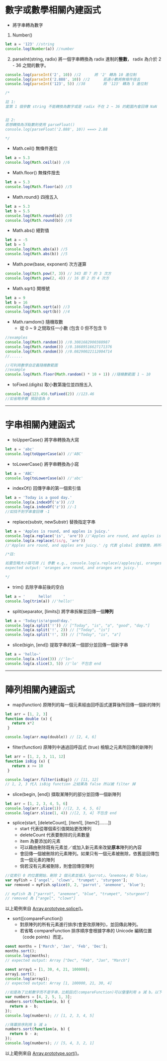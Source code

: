 # 數字或數學相關內建函式
+ 將字串轉為數字
1. Number() 
``` js
let a = '123' //string
console.log(Number(a)) //number
```
2. parseInt(string, radix) 將一個字串轉換為 radix 進制的**整數**， radix 為介於 2 - 36 之間的數字。
``` js
console.log(parseInt('2', 10)) //2 		將 '2' 轉為 10 進位制
console.log(parseInt('2.888', 10)) //2 		若遇小數將無條件捨去
console.log(parseInt('123', 5)) //38		將 '123' 轉為 5 進位制

/*

註 1:
當第 1 個參數 string 不能轉換為數字或是 radix 不在 2 ~ 36 的範圍內會回傳 NaN 


註 2:
若想轉換為浮點數則使用 parseFloat()
console.log(parseFloat('2.888', 10)) ===> 2.88

*/

```
+ Math.ceil() 無條件進位 
``` js
let a = 5.3
console.log(Math.ceil(a)) //6
```

+ Math.floor() 無條件捨去 
``` js
let a = 5.3
console.log(Math.floor(a)) //5
```

+ Math.round() 四捨五入 
``` js
let a = 5.3
let b = 5.5
console.log(Math.round(a)) //5
console.log(Math.round(b)) //6
```

+ Math.abs() 絕對值 
``` js
let a = -5
let b = 5
console.log(Math.abs(a)) //5
console.log(Math.abs(b)) //5
```

+ Math.pow(base, exponent) 次方運算 
``` js
console.log(Math.pow(7, 3)) // 343 即 7 的 3 次方
console.log(Math.pow(2, 4)) // 16 即 2 的 4 次方
```

+ Math.sqrt() 開根號 
``` js
let a = 9
let b = 16
console.log(Math.sqrt(a)) //3
console.log(Math.sqrt(b)) //4
```

+ Math.ramdom() 隨機取數 
	+ 從 0 ~ 9 之間取任一小數 (包含 0 但不包含 1)
``` js
//examples
console.log(Math.random()) //0.3081682900388987
console.log(Math.random()) //0.18689516627171376
console.log(Math.random()) //0.08290022112004714 
//......

//可利用數學自定義隨機數範圍
//example
console.log(Math.floor(Math.random() * 10 + 1)) //隨機數範圍 1 ~ 10

```
+ toFixed.(digits) 取小數第幾位並四捨五入
``` js
console.log(123.456.toFixed(2)) //123.46
//如省略參數 預設值為 0
```
---
# 字串相關內建函式

+ toUpperCase() 將字串轉換為大寫
``` js
let a = 'abc'
console.log(toUpperCase(a)) //'ABC'
```

+ toLowerCase() 將字串轉換為小寫
``` js
let a = 'ABC'
console.log(toLowerCase(a)) //'abc'
```

+ indexOf() 回傳字串的第一個索引值
``` js
let a = 'Today is a good day.'
console.log(a.indexOf('a')) //3
console.log(a.indexOf('z')) //-1
//如找不到字串會回傳 -1
```

+ replace(substr, newSubstr) 替換指定字串
``` js
let a = 'Apples is round, and apples is juicy.'
console.log(a.replace('is', 'are')) //'Apples are round, and apples is juicy.' 只會替換首個指定字串
console.log(a.replace(/is/g, 'are')) 
//'Apples are round, and apples are juicy.' /g 代表 global 全域替換，將所有指定字串都替換

/*註: 

如要忽略大小寫可用 /i 參數 e.g., console.log(a.replace(/apples/gi, oranges))
expected output: 'oranges are round, and oranges are juicy.'

*/
```

+ trim() 去除字串前後的空白
``` js
let a = '      hello!     '
console.log(trim(a)) //'hello!'
```

+ split(separator, [limits]) 將字串拆解並回傳一個**陣列**
``` js
let a = 'Today!is!a!good!day.'
console.log(a.split('!')) // ["Today", "is", "a", "good", "day."]
console.log(a.split('!', 2)) // ["Today", "is"]
console.log(a.split('!', 3)) // ["Today", "is", "a"]
```
+ slice(bigin, [end]) 提取字串的某一個部分並回傳一個新字串
``` js
let a = 'hello~'
console.log(a.slice(3)) //'lo~'
console.log(a.slice(3, 5)) //'lo' 不包含 end
```

---
# 陣列相關內建函式

+ map(function) 原陣列的每一個元素經由回呼函式運算後所回傳一個新的陣列
``` js
let arr = [1, 2, 3]
function double (x) {
   return x*2
 }

console.log(arr.map(double)) // [2, 4, 6]
```

+ filter(function) 原陣列中通過回呼函式 (true) 檢驗之元素所回傳的新陣列
``` js
let arr = [1, 2, 3, 11, 12]
function isBig (x) {
   return x >= 10
 }

console.log(arr.filter(isBig)) // [11, 12]
// 1, 2, 3 代入 isBig function 之結果為 false 所以被 filter 掉
```

+ slice(begin, [end]) 擷取某陣列的部分並回傳一個新陣列
``` js
let arr = [1, 2, 3, 4, 5, 6]
console.log(arr.slice(1)) //[2, 3, 4, 5, 6]
console.log(arr.slice(1, 4)) //[2, 3, 4] 不包含 end
```

+ splice(start, [deleteCount], [item1], [item2].......])
	+ start 代表從哪個索引值開始更改陣列
	+ deleteCount 代表要刪除的元素數量
	+ item 為要添加的元素
	+ 可以藉由刪除既有元素並／或加入新元素來改變**原本**陣列的內容
	+ 會回傳一個被刪除的元素陣列。如果只有一個元素被刪除，依舊是回傳包含一個元素的陣列
	+ 倘若沒有元素被刪除，則會回傳空陣列
``` js
//從索引 0 的位置開始，刪除 2 個元素並插入「parrot」、「anemone」和「blue」
var myFish = ['angel', 'clown', 'trumpet', 'sturgeon'];
var removed = myFish.splice(0, 2, 'parrot', 'anemone', 'blue');

// myFish 為 ["parrot", "anemone", "blue", "trumpet", "sturgeon"] 
// removed 為 ["angel", "clown"]
```
以上範例來自 [Array.prototype.splice()](https://developer.mozilla.org/zh-TW/docs/Web/JavaScript/Reference/Global_Objects/Array/splice)。

+ sort([compareFunction])
	+ 對原陣列的所有元素進行排序(會更改原陣列)，並回傳此陣列。
	+ 若省略 compareFunction 排序順序會根據字串的 Unicode 編碼位置（code points）而定。
``` js
const months = ['March', 'Jan', 'Feb', 'Dec'];
months.sort();
console.log(months);
// expected output: Array ["Dec", "Feb", "Jan", "March"]

const array1 = [1, 30, 4, 21, 100000];
array1.sort();
console.log(array1);
// expected output: Array [1, 100000, 21, 30, 4]

//如是為了比較數字而不是字串，比較函式(compareFunction)可以僅僅利用 a 減 b。以下函式將會升冪排序陣列：
var numbers = [4, 2, 5, 1, 3];
numbers.sort(function(a, b) {
  return a - b;
});
console.log(numbers); // [1, 2, 3, 4, 5]

//降冪排序則用 b 減 a
numbers.sort(function(a, b) {
  return b - a;
});
console.log(numbers); // [5, 4, 3, 2, 1]
```
以上範例來自 [Array.prototype.sort()](https://developer.mozilla.org/zh-TW/docs/Web/JavaScript/Reference/Global_Objects/Array/sort)。